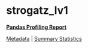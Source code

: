 # strogatz_lv1

[**Pandas Profiling Report**](https://epistasislab.github.io/pmlb/profile/strogatz_lv1.html)

[Metadata](metadata.yaml) | [Summary Statistics](summary_stats.tsv)

